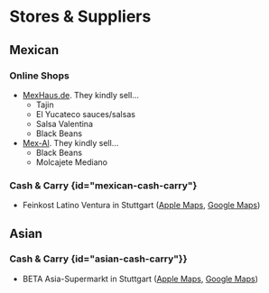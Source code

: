 # Stores & Suppliers

## Mexican

### Online Shops

- [MexHaus.de](https://www.mexhaus.de). They kindly sell…
  - Tajin
  - El Yucateco sauces/salsas
  - Salsa Valentina
  - Black Beans <!-- https://www.mexhaus.de/lebensmittel/mexikanische-bohnen/frijoles-schwarze-bohnen-getrocknet-verde-valle-1-kg-mhd-30-sep-2025-->
- [Mex-Al](https://www.mex-al.de). They kindly sell…
  - Black Beans<!-- https://www.mex-al.de/de/food/grundzutaten/280/black-turtle-beans-schwarze-bohnen-trocken-1kg-beutel -->
  - Molcajete Mediano<!-- https://www.mex-al.de/de/zubehoer/geschirr/161/molcajete-mediano-aus-kunststoff-zum-servieren-von-sossen-bis-200ml-oe13cm-h-7cm?number=600716 -->

### Cash & Carry {id="mexican-cash-carry"}

- Feinkost Latino Ventura in Stuttgart ([Apple Maps](https://maps.apple.com/?address=K%C3%B6nigstra%C3%9Fe%2020,%2070173%20Stuttgart,%20Germany&auid=13925846990395406637&ll=48.780027,9.179479&lsp=9902&q=Latino%20Ventura), [Google Maps](https://g.co/kgs/5dNeLVL))

## Asian

### Cash & Carry {id="asian-cash-carry"}}

- BETA Asia-Supermarkt in Stuttgart ([Apple Maps](https://maps.apple.com/?address=Hedelfinger%20Stra%C3%9Fe%2055,%20Wangen,%2070327%20Stuttgart,%20Germany&auid=10941247355514387052&ll=48.767836,9.248717&lsp=9902&q=Beta%20Asia-Supermarkt), [Google Maps](https://g.co/kgs/BK4ECak))
